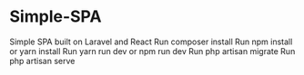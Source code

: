 # Simple-SPA
Simple SPA built on Laravel and React
Run composer install
Run npm install or yarn install
Run yarn run dev or npm run dev
Run php artisan migrate
Run php artisan serve
